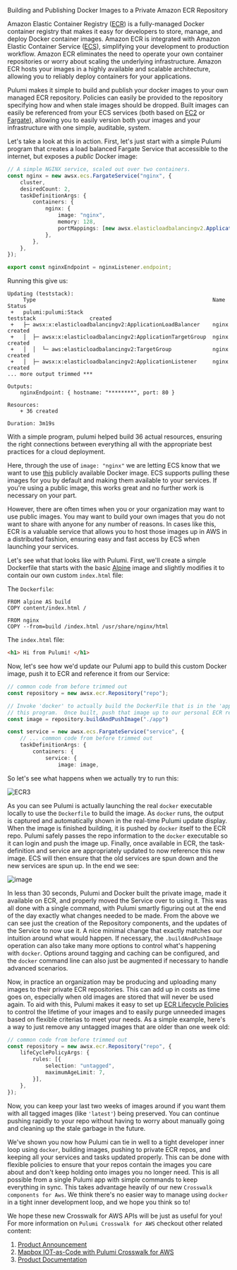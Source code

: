 Building and Publishing Docker Images to a Private Amazon ECR Repository

Amazon Elastic Container Registry ([ECR](https://aws.amazon.com/ecr/)) is a fully-managed Docker container registry that makes it easy for developers to store, manage, and deploy Docker container images. Amazon ECR is integrated with Amazon Elastic Container Service ([ECS](https://aws.amazon.com/ecs/)), simplifying your development to production workflow. Amazon ECR eliminates the need to operate your own container repositories or worry about scaling the underlying infrastructure. Amazon ECR hosts your images in a highly available and scalable architecture, allowing you to reliably deploy containers for your applications.

Pulumi makes it simple to build and publish your docker images to your own managed ECR repository.  Policies can easily be provided to the repository specifying how and when stale images should be dropped.  Built images can easily be referenced from your ECS services (both based on [EC2](https://aws.amazon.com/ec2/) or [Fargate](https://aws.amazon.com/fargate/)), allowing you to easily version both your images and your infrastructure with one simple, auditable, system.

Let's take a look at this in action.  First, let's just start with a simple Pulumi program that creates a load balanced Fargate Service that accessible to the internet, but exposes a *public* Docker image:

```ts
// A simple NGINX service, scaled out over two containers.
const nginx = new awsx.ecs.FargateService("nginx", {
    cluster,
    desiredCount: 2,
    taskDefinitionArgs: {
        containers: {
            nginx: {
                image: "nginx",
                memory: 128,
                portMappings: [new awsx.elasticloadbalancingv2.ApplicationListener("nginx", { port: 80 })],
            },
        },
    },
});

export const nginxEndpoint = nginxListener.endpoint;
```

Running this give us:

```
Updating (teststack):
     Type                                                        Name                      Status
 +   pulumi:pulumi:Stack                                         teststack                 created
 +   ├─ awsx:x:elasticloadbalancingv2:ApplicationLoadBalancer    nginx                     created
 +   │  ├─ awsx:x:elasticloadbalancingv2:ApplicationTargetGroup  nginx                     created
 +   │  │  └─ aws:elasticloadbalancingv2:TargetGroup             nginx                     created
 +   │  ├─ awsx:x:elasticloadbalancingv2:ApplicationListener     nginx                     created
... more output trimmed ***

Outputs:
    nginxEndpoint: { hostname: "********", port: 80 }

Resources:
    + 36 created

Duration: 3m19s
```

With a simple program, pulumi helped build 36 actual resources, ensuring the right connections between everything all with the appropriate best practices for a cloud deployment.

Here, through the use of `image: "nginx"` we are letting ECS know that we want to use [this](https://hub.docker.com/_/nginx/) publicly available Docker image.  ECS supports pulling these images for you by default and making them available to your services.   If you're using a public image, this works great and no further work is necessary on your part.

However, there are often times when you or your organization may want to use public images.  You may want to build your own images that you do not want to share with anyone for any number of reasons.  In cases like this, ECR is a valuable service that allows you to host those images up in AWS in a distributed fashion, ensuring easy and fast access by ECS when launching your services.

Let's see what that looks like with Pulumi.  First, we'll create a simple Dockerfile that starts with the basic [Alpine](https://hub.docker.com/_/alpine) image and slightly modifies it to contain our own custom `index.html` file:

The `Dockerfile`:
```Docker
FROM alpine AS build
COPY content/index.html /

FROM nginx
COPY --from=build /index.html /usr/share/nginx/html
```

The `index.html` file:
```html
<h1> Hi from Pulumi! </h1>
```

Now, let's see how we'd update our Pulumi app to build this custom Docker image, push it to ECR and reference it from our Service:

```ts
// common code from before trimmed out
const repository = new awsx.ecr.Repository("repo");

// Invoke 'docker' to actually build the DockerFile that is in the 'app' folder relative to
// this program.  Once built, push that image up to our personal ECR repo.
const image = repository.buildAndPushImage("./app")

const service = new awsx.ecs.FargateService("service", {
    // ... common code from before trimmed out
    taskDefinitionArgs: {
        containers: {
            service: {
                image: image,
```

So let's see what happens when we actually try to run this:

![ECR3](https://user-images.githubusercontent.com/4564579/59709843-8c958880-91bc-11e9-955c-56e772893577.gif)

As you can see Pulumi is actually launching the real `docker` executable locally to use the `Dockerfile` to build the image.  As `docker` runs, the output is captured and automatically shown in the real-time Pulumi update display.  When the image is finished building, it is pushed by `docker` itself to the ECR repo.  Pulumi safely passes the repo information to the `docker` executable so it can login and push the image up.  Finally, once available in ECR, the task-definition and service are appropriately updated to now reference this new image.  ECS will then ensure that the old services are spun down and the new services are spun up.  In the end we see:

![image](https://user-images.githubusercontent.com/4564579/59711938-fdd73a80-91c0-11e9-8fc2-1dee49a7173e.png)

In less than 30 seconds, Pulumi and Docker built the private image, made it available on ECR, and properly moved the Service over to using it.  This was all done with a single command, with Pulumi smartly figuring out at the end of the day exactly what changes needed to be made.  From the above we can see just the creation of the Repository components, and the updates of the Service to now use it.  A nice minimal change that exactly matches our intuition around what would happen.  If necessary, the `.buildAndPushImage` operation can also take many more options to control what's happening with `docker`.  Options around tagging and caching can be configured, and the `docker` command line can also just be augmented if necessary to handle advanced scenarios.

Now, in practice an organization may be producing and uploading many images to their private ECR repositories.  This can add up in costs as time goes on, especially when old images are stored that will never be used again.  To aid with this, Pulumi makes it easy to set up [ECR Lifecycle Policies](https://docs.aws.amazon.com/AmazonECR/latest/userguide/LifecyclePolicies.html) to control the lifetime of your images and to easily purge unneeded images based on flexible criterias to meet your needs.  As a simple example, here's a way to just remove any untagged images that are older than one week old:

```ts
// common code from before trimmed out
const repository = new awsx.ecr.Repository("repo", {
    lifeCyclePolicyArgs: {
        rules: [{
            selection: "untagged",
            maximumAgeLimit: 7,
        }],
    },
});
```

Now, you can keep your last two weeks of images around if you want them with all tagged images (like `'latest'`) being preserved.  You can continue pushing rapidly to your repo without having to worry about manually going and cleaning up the stale garbage in the future.

We've shown you now how Pulumi can tie in well to a tight developer inner loop using `docker`, building images, pushing to private ECR repos, and keeping all your services and tasks updated properly.  This can be done with flexible policies to ensure that your repos contain the images you care about and don't keep holding onto images you no longer need.  This is all possible from a single Pulumi app with simple commands to keep everything in sync.  This takes advantage heavily of our new `Crosswalk components for Aws`.  We think there's no easier way to manage using `docker` in a tight inner development loop, and we hope you think so to!

We hope these new Crosswalk for AWS APIs will be just as useful for you! For more information on `Pulumi Crosswalk for AWS` checkout other related content:

1. [Product Announcement](https://blog.pulumi.com/introducing-pulumi-crosswalk-for-aws-the-easiest-way-to-aws)
2. [Mapbox IOT-as-Code with Pulumi Crosswalk for AWS](https://blog.pulumi.com/mapbox-iot-as-code-with-pulumi-crosswalk-for-aws)
3. [Product Documentation](https://pulumi.io/reference/crosswalk/aws/)



